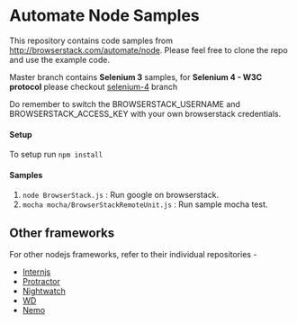 # Automate Node Samples

This repository contains code samples from http://browserstack.com/automate/node. Please feel free to clone the repo and use the example code.

Master branch contains **Selenium 3** samples, for **Selenium 4 - W3C protocol** please checkout [selenium-4](https://github.com/browserstack/automate-java-samples/tree/selenium-4) branch

Do remember to switch the BROWSERSTACK_USERNAME and BROWSERSTACK_ACCESS_KEY with your own browserstack credentials.

####  Setup
To setup run `npm install`

#### Samples
1. `node BrowserStack.js` : Run google on browserstack.
1. `mocha mocha/BrowserStackRemoteUnit.js` : Run sample mocha test.

## Other frameworks

For other nodejs frameworks, refer to their individual repositories - 

- [Internjs](https://github.com/browserstack/intern-browserstack)
- [Protractor](https://github.com/browserstack/protractor-browserstack)
- [Nightwatch](https://github.com/browserstack/nightwatch-browserstack)
- [WD](https://github.com/browserstack/wd-browserstack)
- [Nemo](https://github.com/browserstack/nemo-browserstack)
